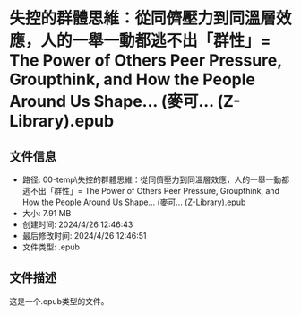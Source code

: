 ﻿# 失控的群體思維：從同儕壓力到同溫層效應，人的一舉一動都逃不出「群性」= The Power of Others Peer Pressure, Groupthink, and How the People Around Us Shape... (麥可... (Z-Library).epub

## 文件信息
- 路径: 00-temp\失控的群體思維：從同儕壓力到同溫層效應，人的一舉一動都逃不出「群性」= The Power of Others Peer Pressure, Groupthink, and How the People Around Us Shape... (麥可... (Z-Library).epub
- 大小: 7.91 MB
- 创建时间: 2024/4/26 12:46:43
- 最后修改时间: 2024/4/26 12:46:51
- 文件类型: .epub

## 文件描述
这是一个.epub类型的文件。


